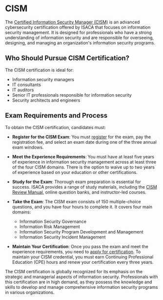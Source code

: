 # CISM

The [Certified Information Security Manager (CISM)](https://www.isaca.org/credentialing/cism) is an advanced cybersecurity certification offered by ISACA that focuses on information security management. It is designed for professionals who have a strong understanding of information security and are responsible for overseeing, designing, and managing an organization's information security programs.

## Who Should Pursue CISM Certification?

The CISM certification is ideal for:

- Information security managers
- IT consultants
- IT auditors
- Senior IT professionals responsible for information security
- Security architects and engineers

## Exam Requirements and Process

To obtain the CISM certification, candidates must:

- **Register for the CISM Exam**: You must [register](https://www.isaca.org/exams) for the exam, pay the registration fee, and select an exam date during one of the three annual exam windows.
- **Meet the Experience Requirements**: You must have at least five years of experience in information security management across at least three of the four CISM domains. There is the option to waive up to two years of experience based on your education or other certifications.
- **Study for the Exam**: Thorough exam preparation is essential for success. ISACA provides a range of study materials, including the [CISM Review Manual](https://www.isaca.org/bookstore), online question banks, and instructor-led courses.
- **Take the Exam**: The CISM exam consists of 150 multiple-choice questions, and you have four hours to complete it. It covers four main domains:

    - Information Security Governance
    - Information Risk Management
    - Information Security Program Development and Management
    - Information Security Incident Management

- **Maintain Your Certification**: Once you pass the exam and meet the experience requirements, you need to [apply for certification](https://www.isaca.org/credentialing/certified-information-security-manager/get-cism-certified). To maintain your CISM credential, you must earn Continuing Professional Education (CPE) hours and renew your certification every three years.

The CISM certification is globally recognized for its emphasis on the strategic and managerial aspects of information security. Professionals with this certification are in high demand, as they possess the knowledge and skills to develop and manage comprehensive information security programs in various organizations.